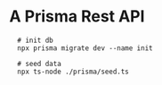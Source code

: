 # A Prisma Rest API

```
  # init db
  npx prisma migrate dev --name init

  # seed data
  npx ts-node ./prisma/seed.ts
```